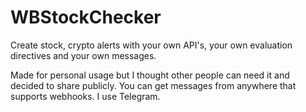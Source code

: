 # WBStockChecker
Create stock, crypto alerts with your own API's, your own evaluation directives and your own messages.

Made for personal usage but I thought other people can need it and decided to share publicly.
You can get messages from anywhere that supports webhooks. I use Telegram.
